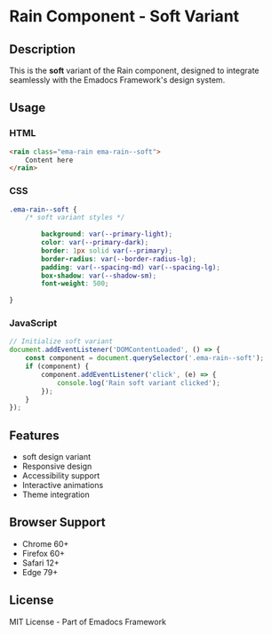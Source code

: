 # Rain Component - Soft Variant

## Description
This is the **soft** variant of the Rain component, designed to integrate seamlessly with the Emadocs Framework's design system.

## Usage

### HTML
```html
<rain class="ema-rain ema-rain--soft">
    Content here
</rain>
```

### CSS
```css
.ema-rain--soft {
    /* soft variant styles */
    
        background: var(--primary-light);
        color: var(--primary-dark);
        border: 1px solid var(--primary);
        border-radius: var(--border-radius-lg);
        padding: var(--spacing-md) var(--spacing-lg);
        box-shadow: var(--shadow-sm);
        font-weight: 500;
    
}
```

### JavaScript
```javascript
// Initialize soft variant
document.addEventListener('DOMContentLoaded', () => {
    const component = document.querySelector('.ema-rain--soft');
    if (component) {
        component.addEventListener('click', (e) => {
            console.log('Rain soft variant clicked');
        });
    }
});
```

## Features
- soft design variant
- Responsive design
- Accessibility support
- Interactive animations
- Theme integration

## Browser Support
- Chrome 60+
- Firefox 60+
- Safari 12+
- Edge 79+

## License
MIT License - Part of Emadocs Framework
